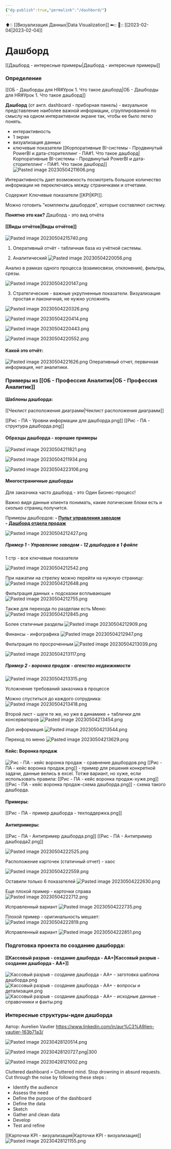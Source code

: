 ```yaml
---
{"dg-publish":true,"permalink":"/dashbord/"}
---
```



⬆:: [[Визуализация Данных\|Data Visualization]]
⬅::
📅:: [[2023-02-04\|2023-02-04]] 

# Дашборд

[[Дашборд - интересные примеры\|Дашборд - интересные примеры]]
### Определение
[[ОБ - Дашборды для HR#Урок 1. Что такое дашборд\|ОБ - Дашборды для HR#Урок 1. Что такое дашборд]]

**Дашборд** (от англ. dashboard - приборная панель) - визуальное представление наиболее важной информации, сгруппированной по смыслу на одном интерактивном экране так, чтобы ее было легко понять.
- интерактивность
- 1 экран
- визуализация данных
- ключевые показатели
[[Корпоративные BI-системы - Продвинутый PowerBI и дата-сторителлинг - ПА#1. Что такое дашборд\|Корпоративные BI-системы - Продвинутый PowerBI и дата-сторителлинг - ПА#1. Что такое дашборд]]
![Pasted image 20230504211606.png](/img/user/Pasted%20image%2020230504211606.png)

Интерактивность дает возможность посмотреть большое количество информации не переключаясь между страничками и отчетами.

Содержит Ключевые показатели [[KPI\|KPI]]. 

Можно готовить "комплекты дашбордов", которые составляют систему.

**Понятно это как?**
Дашборд - это вид отчёта
#### [[Виды отчётов\|Виды отчётов]]

![Pasted image 20230504215740.png](/img/user/Pasted%20image%2020230504215740.png)

1. Оперативный отчёт - табличная база из учётной системы.

2. Аналитический
![Pasted image 20230504220056.png](/img/user/Pasted%20image%2020230504220056.png)

Анализ в рамках одного процесса (взаимосвязи, отклонения), фильтры, срезы.

![Pasted image 20230504220147.png](/img/user/Pasted%20image%2020230504220147.png)

3. Стратегические - важные укрупненные показатели. Визуализация простая и лаконичная, не нужно усложнять

![Pasted image 20230504220326.png](/img/user/Pasted%20image%2020230504220326.png)

![Pasted image 20230504220414.png](/img/user/Pasted%20image%2020230504220414.png)

![Pasted image 20230504220443.png](/img/user/Pasted%20image%2020230504220443.png)

![Pasted image 20230504220552.png](/img/user/Pasted%20image%2020230504220552.png)

#### Какой это отчёт:
![Pasted image 20230504221626.png](/img/user/Pasted%20image%2020230504221626.png)
Оперативный отчет, первичная информация, нет аналитики.

### Примеры из [[ОБ - Профессия Аналитик\|ОБ - Профессия Аналитик]]

#### Шаблоны дашборда:
[[Чеклист расположения диаграмм\|Чеклист расположения диаграмм]]

[[Рис - ПА - Уровни информации для дашборда.png]]
[[Рис - ПА - структура дашборда.png]]

#### Образцы дашборда - хорошие примеры

![Pasted image 20230504211821.png](/img/user/Pasted%20image%2020230504211821.png)

![Pasted image 20230504211934.png](/img/user/Pasted%20image%2020230504211934.png)

![Pasted image 20230504223106.png](/img/user/Pasted%20image%2020230504223106.png)


#### Многостраничные дашборды
Для заказчика часто дашборд - это Один Бизнес-процесс!

Важно видя данные клиента понимать, какие логические блоки есть и сколько страниц получится.

Примеры дашбордов:
**- [Пульт управления заводом](https://app.powerbi.com/view?r=eyJrIjoiMmYxNTY3ZGQtNWIxNy00NGUxLTliZjItZGViOWVkMGU0NzVmIiwidCI6IjQ3OTNhOTZhLTA2N2EtNDJhOC05OWRkLWU3YTdiNDk2NDAzOCIsImMiOjl9)**  
**- [Дашборд отдела продаж](https://app.powerbi.com/view?r=eyJrIjoiMjJhOGRkNzQtODY4Yi00NTk2LWFkMzQtMWM1NDgxYjU0NTljIiwidCI6IjQ3OTNhOTZhLTA2N2EtNDJhOC05OWRkLWU3YTdiNDk2NDAzOCIsImMiOjl9)**


![Pasted image 20230504212427.png](/img/user/Pasted%20image%2020230504212427.png)

##### Пример 1 - Управление заводом - 12 дашбордов в 1 файле

1 стр - все ключевые показатели

![Pasted image 20230504212542.png](/img/user/Pasted%20image%2020230504212542.png)

При нажатии на стрелку можно перейти на нужную страницу:
![Pasted image 20230504212648.png](/img/user/Pasted%20image%2020230504212648.png)

Фильтрация данных + подсказки всплывающие
![Pasted image 20230504212755.png](/img/user/Pasted%20image%2020230504212755.png)

Также для перехода по разделам есть Меню:
![Pasted image 20230504212845.png](/img/user/Pasted%20image%2020230504212845.png)

Более статичные разделы
![Pasted image 20230504212909.png](/img/user/Pasted%20image%2020230504212909.png)

Финансы - инфографика
![Pasted image 20230504212947.png](/img/user/Pasted%20image%2020230504212947.png)

Фильтрация по просроченным
![Pasted image 20230504213039.png](/img/user/Pasted%20image%2020230504213039.png)

![Pasted image 20230504213117.png](/img/user/Pasted%20image%2020230504213117.png)

##### Пример 2 - воронка продаж - агенство недвижимости

![Pasted image 20230504213315.png](/img/user/Pasted%20image%2020230504213315.png)

Усложнение требований заказчика в процессе

Можно спуститься до каждого сотрудника:
![Pasted image 20230504213418.png](/img/user/Pasted%20image%2020230504213418.png)

Второй лист - шаги те же, но уже в динамике + таблички для консерваторов
![Pasted image 20230504213454.png](/img/user/Pasted%20image%2020230504213454.png)

Доп информация
![Pasted image 20230504213544.png](/img/user/Pasted%20image%2020230504213544.png)

Переход по меню
![Pasted image 20230504213629.png](/img/user/Pasted%20image%2020230504213629.png)




#### Кейс: Воронка продаж

![Рис - ПА - кейс воронка продаж - сравнение дашбордов.png](/img/user/%D0%A0%D0%B8%D1%81%20-%20%D0%9F%D0%90%20-%20%D0%BA%D0%B5%D0%B9%D1%81%20%D0%B2%D0%BE%D1%80%D0%BE%D0%BD%D0%BA%D0%B0%20%D0%BF%D1%80%D0%BE%D0%B4%D0%B0%D0%B6%20-%20%D1%81%D1%80%D0%B0%D0%B2%D0%BD%D0%B5%D0%BD%D0%B8%D0%B5%20%D0%B4%D0%B0%D1%88%D0%B1%D0%BE%D1%80%D0%B4%D0%BE%D0%B2.png)
[[Рис - ПА - кейс воронка продаж.png]] - пример для решения конкретной задачи, данные велись в excel.
Тотже вариант, но хуже, если использовать правила:
[[Рис - ПА - кейс воронка продаж-хуже.png]]
[[Рис - ПА - кейс воронка продаж-схема дашборда.png]] - схема такого дашборда.

#### Примеры:
[[Рис - ПА - пример дашборда - техподдержка.png]]


#### Антипримеры:
[[Рис - ПА - Антипример дашборда.png]]
[[Рис - ПА - Антипример дашборда2.png]]

![Pasted image 20230504222525.png](/img/user/Pasted%20image%2020230504222525.png)

Расположение карточек (статичный отчет) - хаос

![Pasted image 20230504222559.png](/img/user/Pasted%20image%2020230504222559.png)

Оставили только 6 показателей
![Pasted image 20230504222630.png](/img/user/Pasted%20image%2020230504222630.png)

Еще плохой пример - карточки справа
![Pasted image 20230504222712.png](/img/user/Pasted%20image%2020230504222712.png)

Исправленный вариант
![Pasted image 20230504222735.png](/img/user/Pasted%20image%2020230504222735.png)

Плохой пример - оригинальность мешает:
![Pasted image 20230504222819.png](/img/user/Pasted%20image%2020230504222819.png)

Исправленный вариант
![Pasted image 20230504222851.png](/img/user/Pasted%20image%2020230504222851.png)


### Подготовка проекта по созданию дашборда:

#### [[Кассовый разрыв - создание дашборда - АА+\|Кассовый разрыв - создание дашборда - АА+]]

![Кассовый разрыв - создание дашборда - АА+ - заготовка шаблона дашборда.png](/img/user/%D0%9A%D0%B0%D1%81%D1%81%D0%BE%D0%B2%D1%8B%D0%B9%20%D1%80%D0%B0%D0%B7%D1%80%D1%8B%D0%B2%20-%20%D1%81%D0%BE%D0%B7%D0%B4%D0%B0%D0%BD%D0%B8%D0%B5%20%D0%B4%D0%B0%D1%88%D0%B1%D0%BE%D1%80%D0%B4%D0%B0%20-%20%D0%90%D0%90+%20-%20%D0%B7%D0%B0%D0%B3%D0%BE%D1%82%D0%BE%D0%B2%D0%BA%D0%B0%20%D1%88%D0%B0%D0%B1%D0%BB%D0%BE%D0%BD%D0%B0%20%D0%B4%D0%B0%D1%88%D0%B1%D0%BE%D1%80%D0%B4%D0%B0.png)
![Кассовый разрыв - создание дашборда - АА+ - вопросы и детализация.png](/img/user/%D0%9A%D0%B0%D1%81%D1%81%D0%BE%D0%B2%D1%8B%D0%B9%20%D1%80%D0%B0%D0%B7%D1%80%D1%8B%D0%B2%20-%20%D1%81%D0%BE%D0%B7%D0%B4%D0%B0%D0%BD%D0%B8%D0%B5%20%D0%B4%D0%B0%D1%88%D0%B1%D0%BE%D1%80%D0%B4%D0%B0%20-%20%D0%90%D0%90+%20-%20%D0%B2%D0%BE%D0%BF%D1%80%D0%BE%D1%81%D1%8B%20%D0%B8%20%D0%B4%D0%B5%D1%82%D0%B0%D0%BB%D0%B8%D0%B7%D0%B0%D1%86%D0%B8%D1%8F.png)
![Кассовый разрыв - создание дашборда - АА+ - исходные данные - справочники и факты.png](/img/user/%D0%9A%D0%B0%D1%81%D1%81%D0%BE%D0%B2%D1%8B%D0%B9%20%D1%80%D0%B0%D0%B7%D1%80%D1%8B%D0%B2%20-%20%D1%81%D0%BE%D0%B7%D0%B4%D0%B0%D0%BD%D0%B8%D0%B5%20%D0%B4%D0%B0%D1%88%D0%B1%D0%BE%D1%80%D0%B4%D0%B0%20-%20%D0%90%D0%90+%20-%20%D0%B8%D1%81%D1%85%D0%BE%D0%B4%D0%BD%D1%8B%D0%B5%20%D0%B4%D0%B0%D0%BD%D0%BD%D1%8B%D0%B5%20-%20%D1%81%D0%BF%D1%80%D0%B0%D0%B2%D0%BE%D1%87%D0%BD%D0%B8%D0%BA%D0%B8%20%D0%B8%20%D1%84%D0%B0%D0%BA%D1%82%D1%8B.png)

### Интересные структуры-идеи дашборда

Автор: Aurelien Vautier
https://www.linkedin.com/in/aur%C3%A9lien-vautier-163b71a3/

![Pasted image 20230428120514.png](/img/user/Pasted%20image%2020230428120514.png)

![Pasted image 20230428120727.png|300](/img/user/Pasted%20image%2020230428120727.png)

![Pasted image 20230428121002.png](/img/user/Pasted%20image%2020230428121002.png)

Cluttered dashboard = Cluttered mind. Stop drowning in absurd requests. Cut through the noise by following these steps :  
  
- Identify the audience  
- Assess the need  
- Define the purpose of the dashboard  
- Define the data  
- Sketch  
- Gather and clean data  
- Develop  
- Test and refine

[[Карточки KPI - визуализация\|Карточки KPI - визуализация]]
![Pasted image 20230428121155.png](/img/user/Pasted%20image%2020230428121155.png)